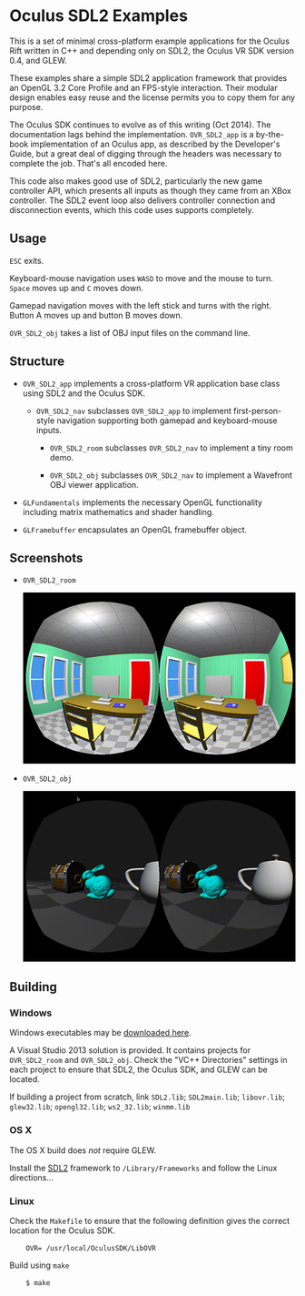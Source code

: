 # Oculus SDL2 Examples

This is a set of minimal cross-platform example applications for the Oculus Rift written in C++ and depending only on SDL2, the Oculus VR SDK version 0.4, and GLEW.

These examples share a simple SDL2 application framework that provides an OpenGL 3.2 Core Profile and an FPS-style interaction. Their modular design enables easy reuse and the license permits you to copy them for any purpose.

The Oculus SDK continues to evolve as of this writing (Oct 2014). The documentation lags behind the implementation. `OVR_SDL2_app` is a by-the-book implementation of an Oculus app, as described by the Developer's Guide, but a great deal of digging through the headers was necessary to complete the job. That's all encoded here.

This code also makes good use of SDL2, particularly the new game controller API, which presents all inputs as though they came from an XBox controller. The SDL2 event loop also delivers controller connection and disconnection events, which this code uses supports completely.

## Usage

`ESC` exits.

Keyboard-mouse navigation uses `WASD` to move and the mouse to turn. `Space` moves up and `C` moves down.

Gamepad navigation moves with the left stick and turns with the right. Button A moves up and button B moves down.

`OVR_SDL2_obj` takes a list of OBJ input files on the command line.

## Structure

- `OVR_SDL2_app` implements a cross-platform VR application base class using SDL2 and the Oculus SDK.

	- `OVR_SDL2_nav` subclasses `OVR_SDL2_app` to implement first-person-style navigation supporting both gamepad and keyboard-mouse inputs.

		- `OVR_SDL2_room` subclasses `OVR_SDL2_nav` to implement a tiny room demo.

		- `OVR_SDL2_obj` subclasses `OVR_SDL2_nav` to implement a Wavefront OBJ viewer application.

- `GLFundamentals` implements the necessary OpenGL functionality including matrix mathematics and shader handling.

- `GLFramebuffer` encapsulates an OpenGL framebuffer object.

## Screenshots

- `OVR_SDL2_room`

	![](etc/OVR_SDL2_room.jpg)

- `OVR_SDL2_obj`

	![](etc/OVR_SDL2_obj.jpg)

## Building

### Windows

Windows executables may be [downloaded here](https://dl.dropboxusercontent.com/u/28320415/OVR_SDL2-20140930-win.zip).

A Visual Studio 2013 solution is provided. It contains projects for `OVR_SDL2_room` and `OVR_SDL2_obj`. Check the "VC++ Directories" settings in each project to ensure that SDL2, the Oculus SDK, and GLEW can be located.

If building a project from scratch, link `SDL2.lib`; `SDL2main.lib`; `libovr.lib`; `glew32.lib`; `opengl32.lib`; `ws2_32.lib`; `winmm.lib`

### OS X

The OS X build does *not* require GLEW.

Install the [SDL2](http://libsdl.org/download-2.0.php) framework to `/Library/Frameworks` and follow the Linux directions...

### Linux

Check the `Makefile` to ensure that the following definition gives the correct location for the Oculus SDK.

		OVR= /usr/local/OculusSDK/LibOVR

Build using `make`

		$ make

